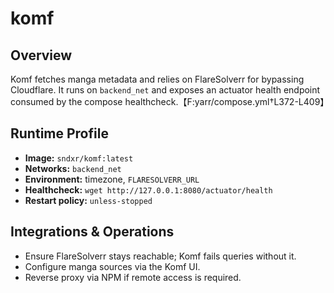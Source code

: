 <!--
title: komf
description:
published: true
date: 2025-10-19T08:57:42Z
tags:
editor: markdown
-->

# komf

## Overview
Komf fetches manga metadata and relies on FlareSolverr for bypassing Cloudflare. It runs on `backend_net` and exposes an actuator health endpoint consumed by the compose healthcheck.【F:yarr/compose.yml†L372-L409】

## Runtime Profile
- **Image:** `sndxr/komf:latest`
- **Networks:** `backend_net`
- **Environment:** timezone, `FLARESOLVERR_URL`
- **Healthcheck:** `wget http://127.0.0.1:8080/actuator/health`
- **Restart policy:** `unless-stopped`

## Integrations & Operations
- Ensure FlareSolverr stays reachable; Komf fails queries without it.
- Configure manga sources via the Komf UI.
- Reverse proxy via NPM if remote access is required.
